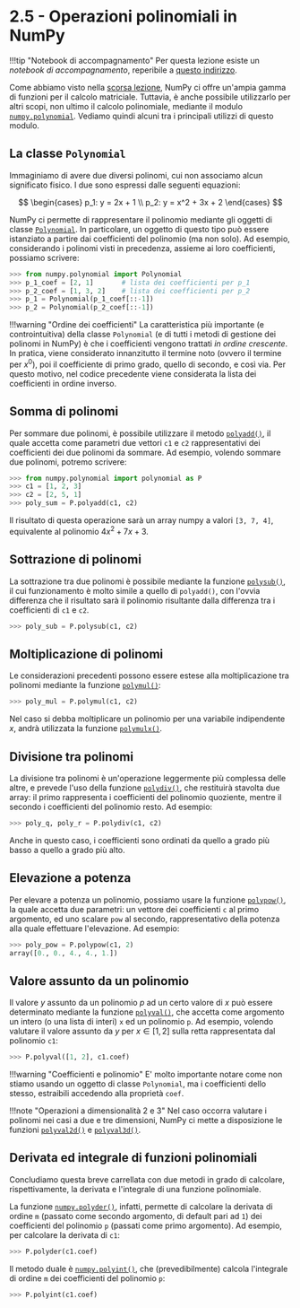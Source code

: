 # 2.5 - Operazioni polinomiali in NumPy

!!!tip "Notebook di accompagnamento"
	Per questa lezione esiste un *notebook di accompagnamento*, reperibile a [questo indirizzo](https://github.com/anhelus/pcs-exercises/blob/master/01_libs/02_numpy_polynomials.ipynb).

Come abbiamo visto nella [scorsa lezione](04_algebra.md), NumPy ci offre un'ampia gamma di funzioni per il calcolo matriciale. Tuttavia, è anche possibile utilizzarlo per altri scopi, non ultimo il calcolo polinomiale, mediante il modulo [`numpy.polynomial`](https://numpy.org/doc/stable/reference/routines.polynomials.html). Vediamo quindi alcuni tra i principali utilizzi di questo modulo.

## La classe `Polynomial`

Immaginiamo di avere due diversi polinomi, cui non associamo alcun significato fisico. I due sono espressi dalle seguenti equazioni:

$$
\begin{cases}
p_1: y = 2x + 1 \\
p_2: y = x^2 + 3x + 2
\end{cases}
$$

NumPy ci permette di rappresentare il polinomio mediante gli oggetti di classe [`Polynomial`](https://numpy.org/doc/stable/reference/generated/numpy.polynomial.polynomial.Polynomial.html#numpy.polynomial.polynomial.Polynomial). In particolare, un oggetto di questo tipo può essere istanziato a partire dai coefficienti del polinomio (ma non solo). Ad esempio, considerando i polinomi visti in precedenza, assieme ai loro coefficienti, possiamo scrivere:

```py
>>> from numpy.polynomial import Polynomial
>>> p_1_coef = [2, 1]       # lista dei coefficienti per p_1
>>> p_2_coef = [1, 3, 2]    # lista dei coefficienti per p_2
>>> p_1 = Polynomial(p_1_coef[::-1])
>>> p_2 = Polynomial(p_2_coef[::-1])
```

!!!warning "Ordine dei coefficienti"
    La caratteristica più importante (e controintuitiva) della classe `Polynomial` (e di tutti i metodi di gestione dei polinomi in NumPy) è che i coefficienti vengono trattati *in ordine crescente*. In pratica, viene considerato innanzitutto il termine noto (ovvero il termine per $x^0$), poi il coefficiente di primo grado, quello di secondo, e così via. Per questo motivo, nel codice precedente viene considerata la lista dei coefficienti in ordine inverso.

## Somma di polinomi

Per sommare due polinomi, è possibile utilizzare il metodo [`polyadd()`](https://numpy.org/doc/stable/reference/generated/numpy.polynomial.polynomial.polyadd.html#numpy.polynomial.polynomial.polyadd), il quale accetta come parametri due vettori `c1` e `c2` rappresentativi dei coefficienti dei due polinomi da sommare. Ad esempio, volendo sommare due polinomi, potremo scrivere:

```py
>>> from numpy.polynomial import polynomial as P
>>> c1 = [1, 2, 3]
>>> c2 = [2, 5, 1]
>>> poly_sum = P.polyadd(c1, c2)
```

Il risultato di questa operazione sarà un array numpy a valori `[3, 7, 4]`, equivalente al polinomio $4x^2 + 7x + 3$.

## Sottrazione di polinomi

La sottrazione tra due polinomi è possibile mediante la funzione [`polysub()`](https://numpy.org/doc/stable/reference/generated/numpy.polynomial.polynomial.polysub.html#numpy-polynomial-polynomial-polysub), il cui funzionamento è molto simile a quello di `polyadd()`, con l'ovvia differenza che il risultato sarà il polinomio risultante dalla differenza tra i coefficienti di `c1` e `c2`.

```py
>>> poly_sub = P.polysub(c1, c2)
```

## Moltiplicazione di polinomi

Le considerazioni precedenti possono essere estese alla moltiplicazione tra polinomi mediante la funzione [`polymul()`](https://numpy.org/doc/stable/reference/generated/numpy.polynomial.polynomial.polymul.html):

```py
>>> poly_mul = P.polymul(c1, c2)
```

Nel caso si debba moltiplicare un polinomio per una variabile indipendente $x$, andrà utilizzata la funzione [`polymulx()`](https://numpy.org/doc/stable/reference/generated/numpy.polynomial.polynomial.polymulx.html).

## Divisione tra polinomi

La divisione tra polinomi è un'operazione leggermente più complessa delle altre, e prevede l'uso della funzione [`polydiv()`](https://numpy.org/doc/stable/reference/generated/numpy.polynomial.polynomial.polymulx.html), che restituirà stavolta due array: il primo rappresenta i coefficienti del polinomio quoziente, mentre il secondo i coefficienti del polinomio resto. Ad esempio:

```py
>>> poly_q, poly_r = P.polydiv(c1, c2)
```

Anche in questo caso, i coefficienti sono ordinati da quello a grado più basso a quello a grado più alto.

## Elevazione a potenza

Per elevare a potenza un polinomio, possiamo usare la funzione [`polypow()`](https://numpy.org/doc/stable/reference/generated/numpy.polynomial.polynomial.polypow.html), la quale accetta due parametri: un vettore dei coefficienti `c` al primo argomento, ed uno scalare `pow` al secondo, rappresentativo della potenza alla quale effettuare l'elevazione. Ad esempio:

```py
>>> poly_pow = P.polypow(c1, 2)
array([0., 0., 4., 4., 1.])
```

## Valore assunto da un polinomio

Il valore $y$ assunto da un polinomio $p$ ad un certo valore di $x$ può essere determinato mediante la funzione [`polyval()`](https://numpy.org/doc/stable/reference/generated/numpy.polynomial.polynomial.polyval.html), che accetta come argomento un intero (o una lista di interi) `x` ed un polinomio `p`. Ad esempio, volendo valutare il valore assunto da $y$ per $x \in [1, 2]$ sulla retta rappresentata dal polinomio `c1`:

```py
>>> P.polyval([1, 2], c1.coef)
```

!!!warning "Coefficienti e polinomio"
    E' molto importante notare come non stiamo usando un oggetto di classe `Polynomial`, ma i coefficienti dello stesso, estraibili accedendo alla proprietà `coef`.

!!!note "Operazioni a dimensionalità 2 e 3"
    Nel caso occorra valutare i polinomi nei casi a due e tre dimensioni, NumPy ci mette a disposizione le funzioni [`polyval2d()`](https://numpy.org/doc/stable/reference/generated/numpy.polynomial.polynomial.polyval2d.html) e [`polyval3d()`](https://numpy.org/doc/stable/reference/generated/numpy.polynomial.polynomial.polyval3d.html).
   

## Derivata ed integrale di funzioni polinomiali

Concludiamo questa breve carrellata con due metodi in grado di calcolare, rispettivamente, la derivata e l'integrale di una funzione polinomiale.

La funzione [`numpy.polyder()`](https://numpy.org/doc/stable/reference/generated/numpy.polynomial.polynomial.polyder.html#numpy.polynomial.polynomial.polyder), infatti, permette di calcolare la derivata di ordine `m` (passato come secondo argomento, di default pari ad `1`) dei coefficienti del polinomio `p` (passati come primo argomento). Ad esempio, per calcolare la derivata di `c1`:

```py
>>> P.polyder(c1.coef)
```

Il metodo duale è [`numpy.polyint()`](https://numpy.org/doc/stable/reference/generated/numpy.polynomial.polynomial.polyint.html#numpy.polynomial.polynomial.polyint), che (prevedibilmente) calcola l'integrale di ordine `m` dei coefficienti del polinomio `p`:

```py
>>> P.polyint(c1.coef)
```
